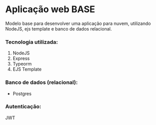 # Aplicação web BASE

Modelo base para desenvolver uma aplicação para nuvem, utilizando NodeJS, ejs template e banco de dados relacional.

### Tecnologia utilizada:

1. NodeJS
2. Express
3. Typeorm
4. EJS Template

### Banco de dados (relacional):

* Postgres
 
### Autenticação:

JWT

